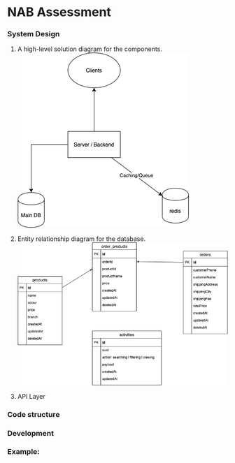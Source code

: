 # NAB Assessment

### System Design
1. A high-level solution diagram for the components.
![High-level solution diagram](./files/high-level_solution.png)

2. Entity relationship diagram for the database.
![Entity relationship diagram](./files/database.png)

3. API Layer


### Code structure

### Development

### Example:

